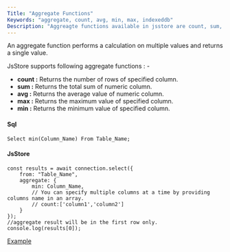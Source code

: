```yaml
---
Title: "Aggregate Functions"
Keywords: "aggregate, count, avg, min, max, indexeddb"
Description: "Aggreagte functions available in jsstore are count, sum, avg, max and min."
---
```


An aggregate function performs a calculation on multiple values and returns a single value.

JsStore supports following aggregate functions : -

*   **count :** Returns the number of rows of specified column.
*   **sum :** Returns the total sum of numeric column.
*   **avg :** Returns the average value of numeric column.
*   **max :** Returns the maximum value of specified column.
*   **min :** Returns the minimum value of specified column.

#### Sql

```
Select min(Column_Name) From Table_Name;
```

#### JsStore

```
const results = await connection.select({
    from: "Table_Name",
    aggregate: {
        min: Column_Name,
        // You can specify multiple columns at a time by providing columns name in an array.
        // count:['column1','column2']
    }
});
//aggregate result will be in the first row only.
console.log(results[0]);
```
<p class="margin-top-40px text-center">
    <a class="btn info" target="_blank" href="https://ujjwalguptaofficial.github.io/idbstudio/?db=Demo&query=select(%7B%0A%20%20%20%20from%3A%20%22Products%22%2C%0A%20%20%20%20aggregate%3A%20%7B%0A%20%20%20%20%20%20%20%20min%3A%20%22price%22%0A%20%20%20%20%7D%0A%7D)%3B">Example</a>
</p>